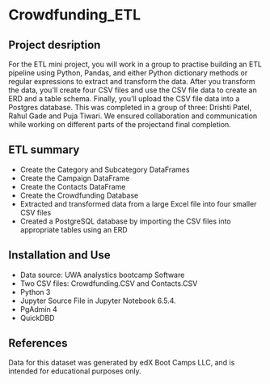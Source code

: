 # Crowdfunding_ETL
## Project desription
For the ETL mini project, you will work in a group to practise building an ETL pipeline using Python, Pandas, and either Python dictionary methods or regular expressions to extract and transform the data. After you transform the data, you'll create four CSV files and use the CSV file data to create an ERD and a table schema. Finally, you’ll upload the CSV file data into a Postgres database. This was completed in a group of three: Drishti Patel, Rahul Gade and Puja Tiwari. We ensured collaboration and communication while working on different parts of the projectand final completion.
## ETL summary
* Create the Category and Subcategory DataFrames
* Create the Campaign DataFrame
* Create the Contacts DataFrame
* Create the Crowdfunding Database
* Extracted and transformed data from a large Excel file into four smaller CSV files
* Created a PostgreSQL database by importing the CSV files into appropriate tables using an ERD

## Installation and Use
* Data source: UWA analystics bootcamp Software
* Two CSV files: Crowdfunding.CSV and Contacts.CSV
* Python 3
* Jupyter Source File in Jupyter Notebook 6.5.4.
* PgAdmin 4
* QuickDBD

## References
Data for this dataset was generated by edX Boot Camps LLC, and is intended for educational purposes only.

